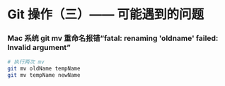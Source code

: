 # Git 操作（三）—— 可能遇到的问题

### Mac 系统 git mv 重命名报错“fatal: renaming 'oldname' failed: Invalid argument”
```sh
# 执行两次 mv
git mv oldName tempName
git mv tempName newName
```